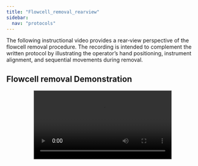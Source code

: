 ```yaml
---
title: "Flowcell_removal_rearview"
sidebar:
  nav: "protocols"
---
```


The following instructional video provides a rear‑view perspective of the flowcell removal procedure. The recording is intended to complement the written protocol by illustrating the operator’s hand positioning, instrument alignment, and sequential movements during removal.

## Flowcell removal Demonstration

<video controls 
  style="display:block; margin:1em auto; width:100%; max-width:360px; height:auto; border:1px solid #ccc;">
  <source src="{{ '/assets/protocols/Flowcell_removal_rearview_fixed.mp4' | relative_url }}" type="video/mp4">
  Sorry, your browser doesn’t support embedded videos.
</video>